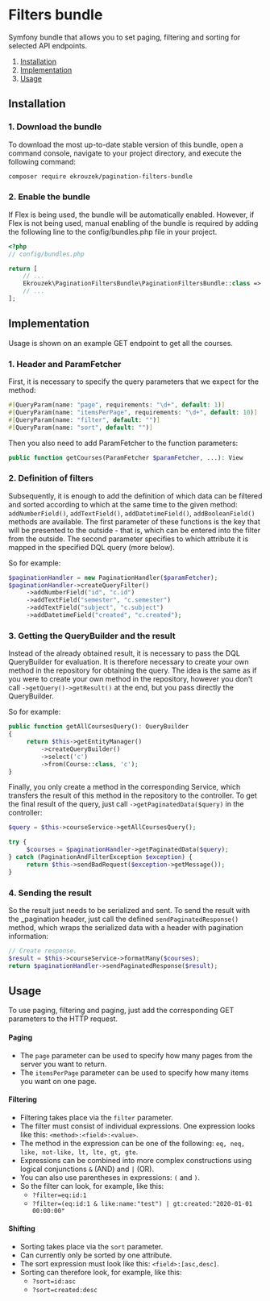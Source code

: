 # Filters bundle

Symfony bundle that allows you to set paging, filtering and sorting for selected API endpoints.

1. [Installation](#installation)
2. [Implementation](#implementation)
3. [Usage](#usage)


<a name="installation"></a>

## Installation

### 1. Download the bundle

To download the most up-to-date stable version of this bundle, open a command console, navigate to your project directory, and execute the following command:
```bash
composer require ekrouzek/pagination-filters-bundle
```

### 2. Enable the bundle
If Flex is being used, the bundle will be automatically enabled. However, if Flex is not being used, manual enabling of the bundle is required by adding the following line to the config/bundles.php file in your project.

```php
<?php
// config/bundles.php

return [
    // ...
    Ekrouzek\PaginationFiltersBundle\PaginationFiltersBundle::class => ['all' => true],
    // ...
];
```


<a name="implementation"></a>

## Implementation

Usage is shown on an example GET endpoint to get all the courses.

### 1. Header and ParamFetcher

First, it is necessary to specify the query parameters that we expect for the method:
```php
#[QueryParam(name: "page", requirements: "\d+", default: 1)]
#[QueryParam(name: "itemsPerPage", requirements: "\d+", default: 10)]
#[QueryParam(name: "filter", default: "")]
#[QueryParam(name: "sort", default: "")]
```

Then you also need to add ParamFetcher to the function parameters:

```php
public function getCourses(ParamFetcher $paramFetcher, ...): View
```

### 2. Definition of filters

Subsequently, it is enough to add the definition of which data can be filtered and sorted according to which at the same time to the given method:
`addNumberField()`, `addTextField()`, `addDatetimeField()`, `addBooleanField()` methods are available. The first parameter of these functions is the key that will be presented to the outside - that is, which can be entered into the filter from the outside. The second parameter specifies to which attribute it is mapped in the specified DQL query (more below).

So for example:
```php
$paginationHandler = new PaginationHandler($paramFetcher);
$paginationHandler->createQueryFilter()
     ->addNumberField("id", "c.id")
     ->addTextField("semester", "c.semester")
     ->addTextField("subject", "c.subject")
     ->addDatetimeField("created", "c.created");
```

### 3. Getting the QueryBuilder and the result

Instead of the already obtained result, it is necessary to pass the DQL QueryBuilder for evaluation. It is therefore necessary to create your own method in the repository for obtaining the query. The idea is the same as if you were to create your own method in the repository, however you don't call `->getQuery()->getResult()` at the end, but you pass directly the QueryBuilder.

So for example:

```php
public function getAllCoursesQuery(): QueryBuilder
{
     return $this->getEntityManager()
         ->createQueryBuilder()
         ->select('c')
         ->from(Course::class, 'c');
}
```

Finally, you only create a method in the corresponding Service, which transfers the result of this method in the repository to the controller.
To get the final result of the query, just call `->getPaginatedData($query)` in the controller:

```php
$query = $this->courseService->getAllCoursesQuery();

try {
     $courses = $paginationHandler->getPaginatedData($query);
} catch (PaginationAndFilterException $exception) {
     return $this->sendBadRequest($exception->getMessage());
}
```

### 4. Sending the result

So the result just needs to be serialized and sent.
To send the result with the _pagination header, just call the defined `sendPaginatedResponse()` method, which wraps the serialized data with a header with pagination information:

```php
// Create response.
$result = $this->courseService->formatMany($courses);
return $paginationHandler->sendPaginatedResponse($result);
```

<a name="usage"></a>

## Usage

To use paging, filtering and paging, just add the corresponding GET parameters to the HTTP request.

#### Paging

- The `page` parameter can be used to specify how many pages from the server you want to return.
- The `itemsPerPage` parameter can be used to specify how many items you want on one page.

#### Filtering

- Filtering takes place via the `filter` parameter.
- The filter must consist of individual expressions. One expression looks like this: `<method>:<field>:<value>`.
- The method in the expression can be one of the following: `eq, neq, like, not-like, lt, lte, gt, gte`.
- Expressions can be combined into more complex constructions using logical conjunctions `&` (AND) and `|` (OR).
- You can also use parentheses in expressions: `(` and `)`.
- So the filter can look, for example, like this:
   - `?filter=eq:id:1`
   - `?filter=(eq:id:1 & like:name:"test") | gt:created:"2020-01-01 00:00:00"`

#### Shifting

- Sorting takes place via the `sort` parameter.
- Can currently only be sorted by one attribute.
- The sort expression must look like this: `<field>:[asc,desc]`.
- Sorting can therefore look, for example, like this:
   - `?sort=id:asc`
   - `?sort=created:desc`

